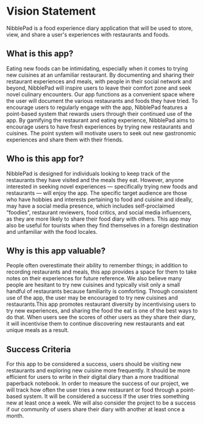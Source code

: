 # Vision Statement

NibblePad is a food experience diary application that will be used to store, view, and share a user's experiences with restaurants and foods.

## What is this app?

Eating new foods can be intimidating, especially when it comes to trying new cuisines at an unfamiliar restaurant. By documenting and sharing their restaurant experiences and meals, with people in their social network and beyond, NibblePad will inspire users to leave their comfort zone and seek novel culinary encounters. Our app functions as a convenient space where the user will document the various restaurants and foods they have tried. To encourage users to regularly engage with the app, NibblePad features a point-based system that rewards users through their continued use of the app. By gamifying the restaurant and eating experience, NibblePad aims to encourage users to have fresh experiences by trying new restaurants and cuisines. The point system will motivate users to seek out new gastronomic experiences and share them with their friends.

## Who is this app for?

NibblePad is designed for individuals looking to keep track of the restaurants they have visited and the meals they eat. However, anyone interested in seeking novel experiences — specifically trying new foods and restaurants — will enjoy the app. The specific target audience are those who have hobbies and interests pertaining to food and cuisine and ideally, may have a social media presence, which includes self-proclaimed “foodies“, restaurant reviewers, food critics, and social media influencers, as they are more likely to share their food diary with others. This app may also be useful for tourists when they find themselves in a foreign destination and unfamiliar with the food locales.

## Why is this app valuable?

People often overestimate their ability to remember things; in addition to recording restaurants and meals, this app provides a space for them to take notes on their experiences for future reference. We also believe many people are hesitant to try new cuisines and typically visit only a small handful of restaurants because familiarity is comforting. Through consistent use of the app, the user may be encouraged to try new cuisines and restaurants.This app promotes restaurant diversity by incentivising users to try new experiences, and sharing the food the eat is one of the best ways to do that. When users see the scores of other users as they share their diary, it will incentivise them to continue discovering new restaurants and eat unique meals as a result.

## Success Criteria

For this app to be considered a success, users should be visiting new restaurants and exploring new cuisine more frequently. It should be more efficient for users to write in their digital diary than a more traditional paperback notebook. In order to measure the success of our project, we will track how often the user tries a new restaurant or food through a point-based system. It will be considered a success If the user tries something new at least once a week. We will also consider the project to be a success if our community of users share their diary with another at least once a month.